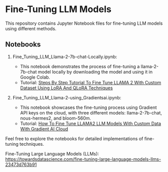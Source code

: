 # Fine-Tuning LLM Models

This repository contains Jupyter Notebook files for fine-tuning LLM models using different methods.

## Notebooks

1. Fine_Tuning_LLM_Llama-2-7b-chat-Locally.ipynb:
   - This notebook demonstrates the process of fine-tuning a llama-2-7b-chat model locally by downloading the model and using it in Google Colab.
   - Tutorial: [Steps By Step Tutorial To Fine Tune LLAMA 2 With Custom Dataset Using LoRA And QLoRA Techniques](https://youtu.be/Vg3dS-NLUT4?si=GlW1JFOvHeHlZzbU)

2. Fine_Tuning_LLM_Llama-2-using_Gradientsai.ipynb:
   - This notebook showcases the fine-tuning process using Gradient API keys on the cloud, with three different models: llama-2-7b-chat, nous-hermes2, and bloom-560m.
   - Tutorial: [How To Fine Tune LLAMA2 LLM Models With Custom Data With Gradient AI Cloud](https://youtu.be/_78rA4uV4jA?si=wr_9lUUENYJg30Ui)

Feel free to explore the notebooks for detailed implementations of fine-tuning techniques.

Fine-Tuning Large Language Models (LLMs): https://towardsdatascience.com/fine-tuning-large-language-models-llms-23473d763b91 
